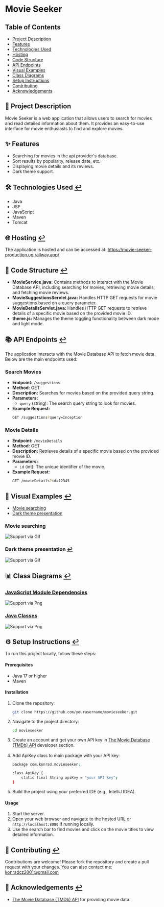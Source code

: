 # Movie Seeker



## Table of Contents
- [Project Description](#page_facing_up-project-description)
- [Features](#sparkles-features)
- [Technologies Used](#hammer_and_wrench-technologies-used-leftwards_arrow_with_hook)
- [Hosting](#globe_with_meridians-hosting-leftwards_arrow_with_hook)
- [Code Structure](#file_folder-code-structure-leftwards_arrow_with_hook) 
- [API Endpoints](#books-api-endpoints-leftwards_arrow_with_hook)
- [Visual Examples](#movie_camera-visual-examples-leftwards_arrow_with_hook)
- [Class Diagrams](#bar_chart-class-diagrams-leftwards_arrow_with_hook)
- [Setup Instructions](#gear-setup-instructions-leftwards_arrow_with_hook)
- [Contributing](#handshake-contributing-leftwards_arrow_with_hook)
- [Acknowledgements](#pray-acknowledgements-leftwards_arrow_with_hook)





## :page_facing_up: Project Description
Movie Seeker is a web application that allows users to search for movies and read detailed information about them. It provides an easy-to-use interface for movie enthusiasts to find and explore movies.





## :sparkles: Features
- Searching for movies in the api provider's database.
- Sort results by popularity, release date, etc.
- Displaying movie details and its reviews.
- Dark theme support.



## :hammer_and_wrench: Technologies Used [:leftwards_arrow_with_hook:](#table-of-contents)
- Java
- JSP
- JavaScript
- Maven
- Tomcat



## :globe_with_meridians: Hosting [:leftwards_arrow_with_hook:](#table-of-contents)
The application is hosted and can be accessed at: https://movie-seeker-production.up.railway.app/






## :file_folder: Code Structure [:leftwards_arrow_with_hook:](#table-of-contents)
- **MovieService.java:** Contains methods to interact with the Movie Database API, including searching for movies, retrieving movie details, and fetching movie reviews.
- **MovieSuggestionsServlet.java:** Handles HTTP GET requests for movie suggestions based on a query parameter.
- **MovieDetailsServlet.java:** Handles HTTP GET requests to retrieve details of a specific movie based on the provided movie ID.
- **theme.js:** Manages the theme toggling functionality between dark mode and light mode.






## :books: API Endpoints [:leftwards_arrow_with_hook:](#table-of-contents)
The application interacts with the Movie Database API to fetch movie data. Below are the main endpoints used:

### Search Movies
- **Endpoint:** `/suggestions`
- **Method:** GET
- **Description:** Searches for movies based on the provided query string.
- **Parameters:**
    - `query` (string): The search query string to look for movies.
- **Example Request:**
    ```sh
    GET /suggestions?query=Inception
    ```

### Movie Details
- **Endpoint:** `/movieDetails`
- **Method:** GET
- **Description:** Retrieves details of a specific movie based on the provided movie ID.
- **Parameters:**
    - `id` (int): The unique identifier of the movie.
- **Example Request:**
    ```sh
    GET /movieDetails?id=12345
    ```





## :movie_camera: Visual Examples [:leftwards_arrow_with_hook:](#table-of-contents)

- [Movie searching](#movie-searching)
- [Dark theme presentation](#dark-theme-presentation-leftwards_arrow_with_hook)

### Movie searching
![Support via Gif](readme_assets/searching.gif)

### Dark theme presentation [:leftwards_arrow_with_hook:](#movie_camera-visual-examples-leftwards_arrow_with_hook)
![Support via Gif](readme_assets/dark_theme.gif)





## :bar_chart: Class Diagrams [:leftwards_arrow_with_hook:](#table-of-contents)

### [JavaScript Module Dependencies](src/main)
![Support via Png](readme_assets/class_diagrams/main_js.png)

### [Java Classes](src/main)
![Support via Png](readme_assets/class_diagrams/main.png)






## :gear: Setup Instructions [:leftwards_arrow_with_hook:](#table-of-contents)
To run this project locally, follow these steps:

#### Prerequisites

- Java 17 or higher
- Maven

#### Installation

1. Clone the repository:
    ```sh
    git clone https://github.com/yourusername/movieseeker.git
    ```
2. Navigate to the project directory:
    ```sh
    cd movieseeker
    ```
3. Create an account and get your own API key in [The Movie Database (TMDb) API](https://www.themoviedb.org/) developer section.
<br><br>
4. Add ApiKey class to main package with your API key:
    ```bash
    package com.konrad.movieseeker;

    class ApiKey {
        static final String apiKey = "your API key";
    }

    ```
5. Build the project using your preferred IDE (e.g., IntelliJ IDEA).

#### Usage
1. Start the server.
2. Open your web browser and navigate to the hosted URL or `http://localhost:8080` if running locally.
3. Use the search bar to find movies and click on the movie titles to view detailed information.





## :handshake: Contributing [:leftwards_arrow_with_hook:](#table-of-contents)
Contributions are welcome! Please fork the repository and create a pull request with your changes. You can also contact me: konradcz2001@gmail.com





## :pray: Acknowledgements [:leftwards_arrow_with_hook:](#table-of-contents)
- [The Movie Database (TMDb) API](https://www.themoviedb.org/documentation/api) for providing movie data.
